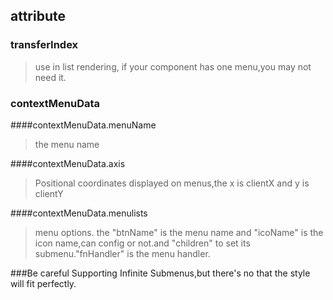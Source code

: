 ## attribute
### transferIndex
>use in list rendering, if your component has one menu,you may not need it.

### contextMenuData

####contextMenuData.menuName
>the menu name

####contextMenuData.axis
>Positional coordinates displayed on menus,the x is clientX and y is clientY

####contextMenuData.menulists
>menu options. the "btnName" is the menu name and "icoName" is the icon name,can config or not.and "children" to  set its submenu."fnHandler" is the menu handler.

###Be careful
Supporting Infinite Submenus,but there's no that the style will fit perfectly.
